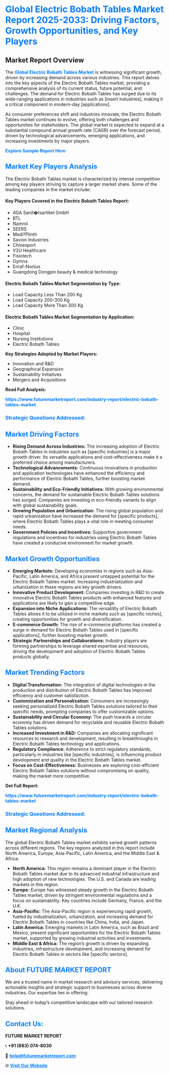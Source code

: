 <h1 style="color: #007BFF;">Global Electric Bobath Tables Market Report 2025-2033: Driving Factors, Growth Opportunities, and Key Players</h1>

<section id="overview">
<h2>Market Report Overview</h2>
<p>The <a href="https://www.futuremarketreport.com/industry-report/electric-bobath-tables-market" style="color: #007BFF; text-decoration: none;"><strong>Global Electric Bobath Tables Market</strong></a> is witnessing significant growth, driven by increasing demand across various industries. This report delves into the key aspects of the Electric Bobath Tables market, providing a comprehensive analysis of its current status, future potential, and challenges. The demand for Electric Bobath Tables has surged due to its wide-ranging applications in industries such as [insert industries], making it a critical component in modern-day [applications].</p>
<p>As consumer preferences shift and industries innovate, the Electric Bobath Tables market continues to evolve, offering both challenges and opportunities for stakeholders. The global market is expected to expand at a substantial compound annual growth rate (CAGR) over the forecast period, driven by technological advancements, emerging applications, and increasing investments by major players.</p>
</section>

<section id="overview">
<p><a href="https://www.futuremarketreport.com/request-sample/reportId=120500" style="color: #007BFF; text-decoration: none;"><strong>Explore Sample Report Here</strong></a></p>
</section>

<section id="key-players">
<h2 style="color: #007BFF;">Market Key Players Analysis</h2>
<p>The Electric Bobath Tables market is characterized by intense competition among key players striving to capture a larger market share. Some of the leading companies in the market include:</p>
<h4>Key Players Covered in the Electric Bobath Tables Report:</h4>
<ul><li>AGA Sanit�tsartikel GmbH</li><li>BTL</li><li>Namrol</li><li>SEERS</li><li>Medi?Plinth</li><li>Savion Industries</li><li>Chinesport</li><li>V2U Healthcare</li><li>Fisiotech</li><li>Gymna</li><li>Enraf-Nonius</li><li>Guangdong Dongpin beauty &amp; medical technology</li></ul>
<h4>Electric Bobath Tables Market Segmentation by Type:</h4>
<ul><li>Load Capacity Less Than 200 Kg</li><li>Load Capacity 200-300 Kg</li><li>Load Capacity More Than 300 Kg</li></ul>

<h4>Electric Bobath Tables Market Segmentation by Application:</h4>
<ul><li>Clinic</li><li>Hospital</li><li>Nursing Institutions</li><li>Electric Bobath Tables</li></ul>
<p><strong>Key Strategies Adopted by Market Players:</strong></p>
<ul>
<li>Innovation and R&D</li>
<li>Geographical Expansion</li>
<li>Sustainability Initiatives</li>
<li>Mergers and Acquisitions</li>
</ul>
</section>

<section>
<p><strong>Read Full Analysis: </strong></p><a href="https://www.futuremarketreport.com/industry-report/electric-bobath-tables-market" style="color: #007BFF; text-decoration: none;"><strong>https://www.futuremarketreport.com/industry-report/electric-bobath-tables-market</strong></a>
<h3 style="color: #007BFF;">Strategic Questions Addressed:</h3>
</section>

<section id="driving-factors">
<h2 style="color: #007BFF;">Market Driving Factors</h2>
<ul>
<li><strong>Rising Demand Across Industries:</strong> The increasing adoption of Electric Bobath Tables in industries such as [specific industries] is a major growth driver. Its versatile applications and cost-effectiveness make it a preferred choice among manufacturers.</li>
<li><strong>Technological Advancements:</strong> Continuous innovations in production and application technologies have enhanced the efficiency and performance of Electric Bobath Tables, further boosting market demand.</li>
<li><strong>Sustainability and Eco-Friendly Initiatives:</strong> With growing environmental concerns, the demand for sustainable Electric Bobath Tables solutions has surged. Companies are investing in eco-friendly variants to align with global sustainability goals.</li>
<li><strong>Growing Population and Urbanization:</strong> The rising global population and rapid urbanization have increased the demand for [specific products], where Electric Bobath Tables plays a vital role in meeting consumer needs.</li>
<li><strong>Government Policies and Incentives:</strong> Supportive government regulations and incentives for industries using Electric Bobath Tables have created a conducive environment for market growth.</li>
</ul>
</section>

<section id="growth-opportunities">
<h2 style="color: #007BFF;">Market Growth Opportunities</h2>
<ul>
<li><strong>Emerging Markets:</strong> Developing economies in regions such as Asia-Pacific, Latin America, and Africa present untapped potential for the Electric Bobath Tables market. Increasing industrialization and urbanization in these regions are key growth drivers.</li>
<li><strong>Innovative Product Development:</strong> Companies investing in R&D to create innovative Electric Bobath Tables products with enhanced features and applications are likely to gain a competitive edge.</li>
<li><strong>Expansion into Niche Applications:</strong> The versatility of Electric Bobath Tables allows it to be utilized in niche markets such as [specific niches], creating opportunities for growth and diversification.</li>
<li><strong>E-commerce Growth:</strong> The rise of e-commerce platforms has created a surge in demand for Electric Bobath Tables used in [specific applications], further boosting market growth.</li>
<li><strong>Strategic Partnerships and Collaborations:</strong> Industry players are forming partnerships to leverage shared expertise and resources, driving the development and adoption of Electric Bobath Tables products globally.</li>
</ul>
</section>

<section id="trending-factors">
<h2 style="color: #007BFF;">Market Trending Factors</h2>
<ul>
<li><strong>Digital Transformation:</strong> The integration of digital technologies in the production and distribution of Electric Bobath Tables has improved efficiency and customer satisfaction.</li>
<li><strong>Customization and Personalization:</strong> Consumers are increasingly seeking personalized Electric Bobath Tables solutions tailored to their specific needs, prompting companies to offer customizable options.</li>
<li><strong>Sustainability and Circular Economy:</strong> The push towards a circular economy has driven demand for recyclable and reusable Electric Bobath Tables solutions.</li>
<li><strong>Increased Investment in R&D:</strong> Companies are allocating significant resources to research and development, resulting in breakthroughs in Electric Bobath Tables technology and applications.</li>
<li><strong>Regulatory Compliance:</strong> Adherence to strict regulatory standards, particularly in industries like [specific industries], is influencing product development and quality in the Electric Bobath Tables market.</li>
<li><strong>Focus on Cost-Effectiveness:</strong> Businesses are exploring cost-efficient Electric Bobath Tables solutions without compromising on quality, making the market more competitive.</li>
</ul>
</section>

<section>
<p><strong>Get Full Report: </strong></p><a href="https://www.futuremarketreport.com/industry-report/electric-bobath-tables-market" style="color: #007BFF; text-decoration: none;"><strong>https://www.futuremarketreport.com/industry-report/electric-bobath-tables-market</strong></a>
<h3 style="color: #007BFF;">Strategic Questions Addressed:</h3>
</section>


<section id="regional-analysis">
<h2 style="color: #007BFF;">Market Regional Analysis</h2>
<p>The global Electric Bobath Tables market exhibits varied growth patterns across different regions. The key regions analyzed in this report include North America, Europe, Asia-Pacific, Latin America, and the Middle East & Africa:</p>
<ul>
<li><strong>North America:</strong> This region remains a dominant player in the Electric Bobath Tables market due to its advanced industrial infrastructure and high adoption of new technologies. The U.S. and Canada are leading markets in this region.</li>
<li><strong>Europe:</strong> Europe has witnessed steady growth in the Electric Bobath Tables market, driven by stringent environmental regulations and a focus on sustainability. Key countries include Germany, France, and the U.K.</li>
<li><strong>Asia-Pacific:</strong> The Asia-Pacific region is experiencing rapid growth, fueled by industrialization, urbanization, and increasing demand for Electric Bobath Tables in countries like China, India, and Japan.</li>
<li><strong>Latin America:</strong> Emerging markets in Latin America, such as Brazil and Mexico, present significant opportunities for the Electric Bobath Tables market, supported by growing industrial activities and investments.</li>
<li><strong>Middle East & Africa:</strong> The region’s growth is driven by expanding industries, infrastructure development, and increasing demand for Electric Bobath Tables in sectors like [specific sectors].</li>
</ul>
</section>

<footer>
<h2 style="color: #007BFF;">About FUTURE MARKET REPORT</h2>
<p>We are a trusted name in market research and advisory services, delivering actionable insights and strategic support to businesses across diverse industries. Our expertise lies in offering:</p>

<p>Stay ahead in today’s competitive landscape with our tailored research solutions.</p>

<h2 style="color: #007BFF;">Contact Us:</h2>
<p><strong>FUTURE MARKET REPORT</strong></p>
<p>📞 <strong>+91 (883) 074-8030</strong></p>
<p>📧 <strong><a href="mailto:help@futuremarketreport.com" style="color: #007BFF;">help@futuremarketreport.com</a></strong></p>
<p>🌐 <strong><a href="https://www.futuremarketreport.com/" style="color: #007BFF;">Visit Our Website</a></strong></p>
</footer>